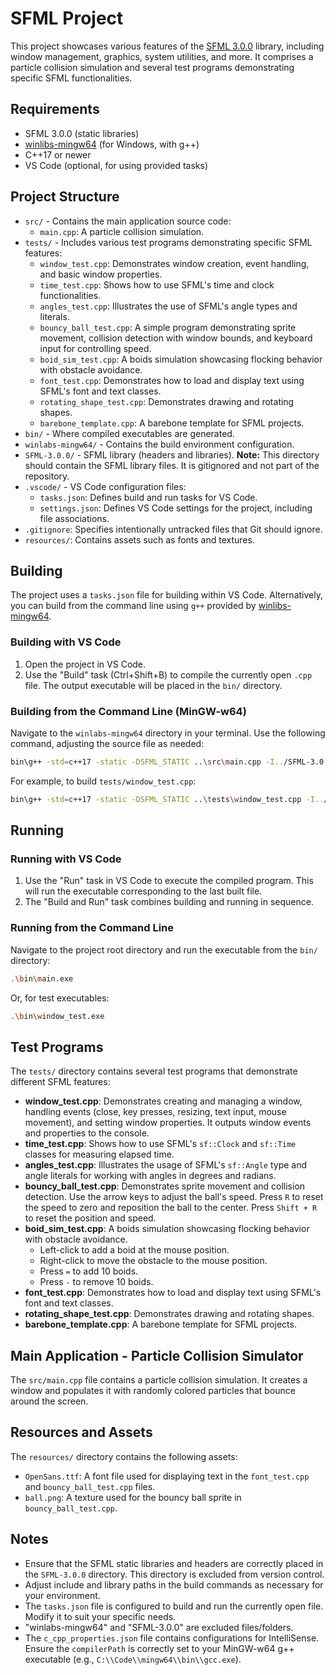# SFML Project

This project showcases various features of the [SFML 3.0.0](https://www.sfml-dev.org/) library, including window management, graphics, system utilities, and more. It comprises a particle collision simulation and several test programs demonstrating specific SFML functionalities.

## Requirements

- SFML 3.0.0 (static libraries)
- [winlibs-mingw64](https://winlibs.com/) (for Windows, with g++)
- C++17 or newer
- VS Code (optional, for using provided tasks)

## Project Structure

- `src/` - Contains the main application source code:
  - `main.cpp`: A particle collision simulation.
- `tests/` - Includes various test programs demonstrating specific SFML features:
  - `window_test.cpp`: Demonstrates window creation, event handling, and basic window properties.
  - `time_test.cpp`: Shows how to use SFML's time and clock functionalities.
  - `angles_test.cpp`: Illustrates the use of SFML's angle types and literals.
  - `bouncy_ball_test.cpp`: A simple program demonstrating sprite movement, collision detection with window bounds, and keyboard input for controlling speed.
  - `boid_sim_test.cpp`: A boids simulation showcasing flocking behavior with obstacle avoidance.
  - `font_test.cpp`: Demonstrates how to load and display text using SFML's font and text classes.
  - `rotating_shape_test.cpp`: Demonstrates drawing and rotating shapes.
  - `barebone_template.cpp`: A barebone template for SFML projects.
- `bin/` - Where compiled executables are generated.
- `winlabs-mingw64/` - Contains the build environment configuration.
- `SFML-3.0.0/` - SFML library (headers and libraries). **Note:** This directory should contain the SFML library files. It is gitignored and not part of the repository.
- `.vscode/` - VS Code configuration files:
  - `tasks.json`: Defines build and run tasks for VS Code.
  - `settings.json`: Defines VS Code settings for the project, including file associations.
- `.gitignore`: Specifies intentionally untracked files that Git should ignore.
- `resources/`: Contains assets such as fonts and textures.

## Building

The project uses a `tasks.json` file for building within VS Code. Alternatively, you can build from the command line using `g++` provided by [winlibs-mingw64](https://winlibs.com/).

### Building with VS Code

1. Open the project in VS Code.
2. Use the "Build" task (Ctrl+Shift+B) to compile the currently open `.cpp` file. The output executable will be placed in the `bin/` directory.

### Building from the Command Line (MinGW-w64)

Navigate to the `winlabs-mingw64` directory in your terminal. Use the following command, adjusting the source file as needed:

```sh
bin\g++ -std=c++17 -static -DSFML_STATIC ..\src\main.cpp -I../SFML-3.0.0/include -L../SFML-3.0.0/lib -lsfml-graphics-s -lsfml-window-s -lsfml-system-s -lopengl32 -lfreetype -lwinmm -lgdi32 -o ../bin/main.exe
```

For example, to build `tests/window_test.cpp`:

```sh
bin\g++ -std=c++17 -static -DSFML_STATIC ..\tests\window_test.cpp -I../SFML-3.0.0/include -L../SFML-3.0.0/lib -lsfml-graphics-s -lsfml-window-s -lsfml-system-s -lopengl32 -lfreetype -lwinmm -lgdi32 -o ../bin/window_test.exe
```

## Running

### Running with VS Code

1. Use the "Run" task in VS Code to execute the compiled program. This will run the executable corresponding to the last built file.
2. The "Build and Run" task combines building and running in sequence.

### Running from the Command Line

Navigate to the project root directory and run the executable from the `bin/` directory:

```sh
.\bin\main.exe
```

Or, for test executables:

```sh
.\bin\window_test.exe
```

## Test Programs

The `tests/` directory contains several test programs that demonstrate different SFML features:

- **window_test.cpp**: Demonstrates creating and managing a window, handling events (close, key presses, resizing, text input, mouse movement), and setting window properties. It outputs window events and properties to the console.
- **time_test.cpp**: Shows how to use SFML's `sf::Clock` and `sf::Time` classes for measuring elapsed time.
- **angles_test.cpp**: Illustrates the usage of SFML's `sf::Angle` type and angle literals for working with angles in degrees and radians.
- **bouncy_ball_test.cpp**: Demonstrates sprite movement and collision detection. Use the arrow keys to adjust the ball's speed. Press `R` to reset the speed to zero and reposition the ball to the center. Press `Shift + R` to reset the position and speed.
- **boid_sim_test.cpp**: A boids simulation showcasing flocking behavior with obstacle avoidance.
  - Left-click to add a boid at the mouse position.
  - Right-click to move the obstacle to the mouse position.
  - Press `=` to add 10 boids.
  - Press `-` to remove 10 boids.
- **font_test.cpp**: Demonstrates how to load and display text using SFML's font and text classes.
- **rotating_shape_test.cpp**: Demonstrates drawing and rotating shapes.
- **barebone_template.cpp**: A barebone template for SFML projects.

## Main Application - Particle Collision Simulator

The `src/main.cpp` file contains a particle collision simulation. It creates a window and populates it with randomly colored particles that bounce around the screen.

## Resources and Assets

The `resources/` directory contains the following assets:

- `OpenSans.ttf`: A font file used for displaying text in the `font_test.cpp` and `bouncy_ball_test.cpp` files.
- `ball.png`: A texture used for the bouncy ball sprite in `bouncy_ball_test.cpp`.

## Notes

- Ensure that the SFML static libraries and headers are correctly placed in the `SFML-3.0.0` directory. This directory is excluded from version control.
- Adjust include and library paths in the build commands as necessary for your environment.
- The `tasks.json` file is configured to build and run the currently open file. Modify it to suit your specific needs.
- "winlabs-mingw64" and "SFML-3.0.0" are excluded files/folders.
- The `c_cpp_properties.json` file contains configurations for IntelliSense.  Ensure the `compilerPath` is correctly set to your MinGW-w64 g++ executable (e.g., `C:\\Code\\mingw64\\bin\\gcc.exe`).



